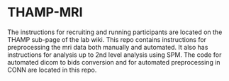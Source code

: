 # THAMP-MRI

The instructions for recruiting and running participants are located on the THAMP sub-page of the lab wiki. This repo contains instructions for preprocessing the mri data both manually and automated. It also has instructions for analysis up to 2nd level analysis using SPM. The code for automated dicom to bids conversion and for automated preprocessing in CONN are located in this repo.
